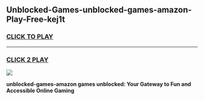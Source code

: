 
## Unblocked-Games-unblocked-games-amazon-Play-Free-kej1t
<h3>
<a href="https://premium76.site?title=unblocked-games-amazon&ref=24M">CLICK TO PLAY</a></h3>
<hr>

<h3>
<a href="https://premium76.site?title=unblocked-games-amazon&ref=24M">CLICK 2 PLAY</a>
  
</h3>

<a href="https://premium76.site?title=unblocked-games-amazon&ref=24M"><img src="https://clearcache.store/games.png"></a>


**unblocked-games-amazon games unblocked: Your Gateway to Fun and Accessible Online Gaming**
